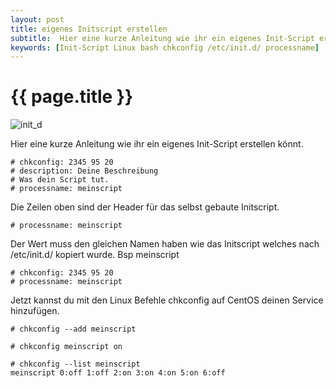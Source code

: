 ```yaml
---
layout: post
title: eigenes Initscript erstellen
subtitle:  Hier eine kurze Anleitung wie ihr ein eigenes Init-Script erstellen könnt.
keywords: [Init-Script Linux bash chkconfig /etc/init.d/ processname]
---
```

# {{ page.title }}

![init_d](https://www.elastic2ls.com/wp-content/uploads/2016/10/init_d.png)


Hier eine kurze Anleitung wie ihr ein eigenes Init-Script erstellen könnt.          

```
# chkconfig: 2345 95 20
# description: Deine Beschreibung
# Was dein Script tut.
# processname: meinscript
```

Die Zeilen oben sind der Header für das selbst gebaute Initscript.

```
# processname: meinscript
```

Der Wert muss den gleichen Namen haben wie das Initscript welches nach /etc/init.d/ kopiert wurde. Bsp meinscript

```
# chkconfig: 2345 95 20
# processname: meinscript
```

Jetzt kannst du mit den Linux Befehle chkconfig auf CentOS deinen Service hinzufügen.

```
# chkconfig --add meinscript
```

```
# chkconfig meinscript on
```

```
# chkconfig --list meinscript
meinscript 0:off 1:off 2:on 3:on 4:on 5:on 6:off
```

